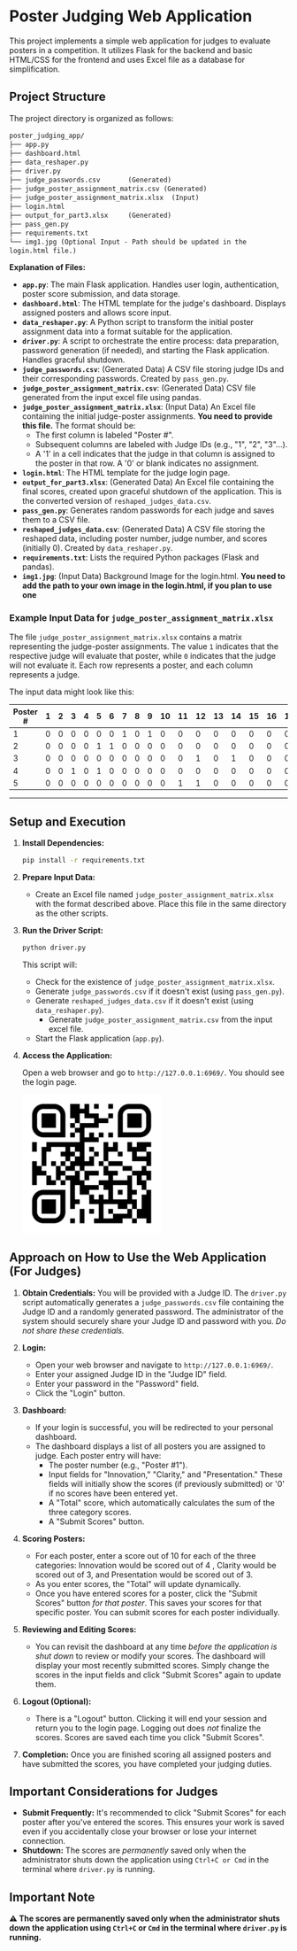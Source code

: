 # Poster Judging Web Application

This project implements a simple web application for judges to evaluate posters in a competition. It utilizes Flask for the backend and basic HTML/CSS for the frontend and uses Excel file as a database for simplification.

## Project Structure

The project directory is organized as follows:

```
poster_judging_app/
├── app.py
├── dashboard.html
├── data_reshaper.py
├── driver.py
├── judge_passwords.csv       (Generated)
├── judge_poster_assignment_matrix.csv (Generated)
├── judge_poster_assignment_matrix.xlsx  (Input)
├── login.html
├── output_for_part3.xlsx     (Generated)
├── pass_gen.py
├── requirements.txt
└── img1.jpg (Optional Input - Path should be updated in the login.html file.)
```

**Explanation of Files:**

*   **`app.py`**:  The main Flask application.  Handles user login, authentication, poster score submission, and data storage.
*   **`dashboard.html`**:  The HTML template for the judge's dashboard.  Displays assigned posters and allows score input.
*   **`data_reshaper.py`**: A Python script to transform the initial poster assignment data into a format suitable for the application.
*   **`driver.py`**: A script to orchestrate the entire process: data preparation, password generation (if needed), and starting the Flask application.  Handles graceful shutdown.
*   **`judge_passwords.csv`**: (Generated Data) A CSV file storing judge IDs and their corresponding passwords. Created by `pass_gen.py`.
*    **`judge_poster_assignment_matrix.csv`**: (Generated Data) CSV file generated from the input excel file using pandas.
*   **`judge_poster_assignment_matrix.xlsx`**:  (Input Data) An Excel file containing the initial judge-poster assignments.  **You need to provide this file.**  The format should be:
    *   The first column is labeled "Poster #".
    *   Subsequent columns are labeled with Judge IDs (e.g., "1", "2", "3"...).
    *   A '1' in a cell indicates that the judge in that column is assigned to the poster in that row.  A '0' or blank indicates no assignment.
*   **`login.html`**: The HTML template for the judge login page.
*   **`output_for_part3.xlsx`**: (Generated Data) An Excel file containing the final scores, created upon graceful shutdown of the application.  This is the converted version of `reshaped_judges_data.csv`.
*   **`pass_gen.py`**:  Generates random passwords for each judge and saves them to a CSV file.
* **`reshaped_judges_data.csv`**: (Generated Data)  A CSV file storing the reshaped data, including poster number, judge number, and scores (initially 0).  Created by `data_reshaper.py`.
*   **`requirements.txt`**: Lists the required Python packages (Flask and pandas).
*   **`img1.jpg`**: (Input Data) Background Image for the login.html. **You need to add the path to your own image in the login.html, if you plan to use one**

### Example Input Data for `judge_poster_assignment_matrix.xlsx`
The file `judge_poster_assignment_matrix.xlsx` contains a matrix representing the judge-poster assignments. The value `1` indicates that the respective judge will evaluate that poster, while `0` indicates that the judge will not evaluate it. Each row represents a poster, and each column represents a judge.

The input data might look like this:

| Poster # | 1 | 2 | 3 | 4 | 5 | 6 | 7 | 8 | 9 | 10 | 11 | 12 | 13 | 14 | 15 | 16 | 17 |
|----------|---|---|---|---|---|---|---|---|---|----|----|----|----|----|----|----|----|
| 1        | 0 | 0 | 0 | 0 | 0 | 0 | 1 | 0 | 1  | 0  | 0  | 0  | 0  | 0  | 0  | 0  | 0  |
| 2        | 0 | 0 | 0 | 0 | 1 | 1 | 0 | 0 | 0  | 0  | 0  | 0  | 0  | 0  | 0  | 0  | 0  |
| 3        | 0 | 0 | 0 | 0 | 0 | 0 | 0 | 0 | 0  | 0  | 0  | 1  | 0  | 1  | 0  | 0  | 0  |
| 4        | 0 | 0 | 1 | 0 | 1 | 0 | 0 | 0 | 0  | 0  | 0  | 0  | 0  | 0  | 0  | 0  | 0  |
| 5        | 0 | 0 | 0 | 0 | 0 | 0 | 0 | 0 | 0  | 0  | 1  | 1  | 0  | 0  | 0  | 0  | 0  |

---

## Setup and Execution

1.  **Install Dependencies:**

    ```bash
    pip install -r requirements.txt
    ```

2.  **Prepare Input Data:**

    *   Create an Excel file named `judge_poster_assignment_matrix.xlsx` with the format described above.  Place this file in the same directory as the other scripts.

3.  **Run the Driver Script:**

    ```bash
    python driver.py
    ```

    This script will:
    *   Check for the existence of `judge_poster_assignment_matrix.xlsx`.
    *   Generate `judge_passwords.csv` if it doesn't exist (using `pass_gen.py`).
    *   Generate `reshaped_judges_data.csv` if it doesn't exist (using `data_reshaper.py`).
        *   Generate `judge_poster_assignment_matrix.csv` from the input excel file.
    *   Start the Flask application (`app.py`).

4.  **Access the Application:**

    Open a web browser and go to `http://127.0.0.1:6969/`.  You should see the login page.

    
    <img src="https://raw.githubusercontent.com/vinaytiparadi/syracuse_ecs_challenge/refs/heads/main/Challenge%20Part%202/qr-code.png?token=GHSAT0AAAAAAC4PVD3LCSUIWUHPE2PGGV6OZ5I2AZQ" alt="Alt Text" width="250" height="250">

## Approach on How to Use the Web Application (For Judges)

1.  **Obtain Credentials:** You will be provided with a Judge ID.  The `driver.py` script automatically generates a `judge_passwords.csv` file containing the Judge ID and a randomly generated password.  The administrator of the system should securely share your Judge ID and password with you.  *Do not share these credentials.*

2.  **Login:**
    *   Open your web browser and navigate to `http://127.0.0.1:6969/`.
    *   Enter your assigned Judge ID in the "Judge ID" field.
    *   Enter your password in the "Password" field.
    *   Click the "Login" button.

3.  **Dashboard:**
    *   If your login is successful, you will be redirected to your personal dashboard.
    *   The dashboard displays a list of all posters you are assigned to judge.  Each poster entry will have:
        *   The poster number (e.g., "Poster #1").
        *   Input fields for "Innovation," "Clarity," and "Presentation."  These fields will initially show the scores (if previously submitted) or '0' if no scores have been entered yet.
        *   A "Total" score, which automatically calculates the sum of the three category scores.
        *   A "Submit Scores" button.

4.  **Scoring Posters:**
    *   For each poster, enter a score out of 10 for each of the three categories: Innovation would be scored out of 4 , Clarity would be scored out of 3, and Presentation would be scored out of 3.
    *   As you enter scores, the "Total" will update dynamically.
    *   Once you have entered scores for a poster, click the "Submit Scores" button *for that poster*.  This saves your scores for that specific poster.  You can submit scores for each poster individually.

5.  **Reviewing and Editing Scores:**
    *   You can revisit the dashboard at any time *before the application is shut down* to review or modify your scores.  The dashboard will display your most recently submitted scores.  Simply change the scores in the input fields and click "Submit Scores" again to update them.

6.  **Logout (Optional):**
     *  There is a "Logout" button. Clicking it will end your session and return you to the login page. Logging out does *not* finalize the scores. Scores are saved each time you click "Submit Scores".

7. **Completion:** Once you are finished scoring all assigned posters and have submitted the scores, you have completed your judging duties.

## Important Considerations for Judges

*   **Submit Frequently:** It's recommended to click "Submit Scores" for each poster after you've entered the scores. This ensures your work is saved even if you accidentally close your browser or lose your internet connection.
*   **Shutdown:**  The scores are *permanently* saved only when the administrator shuts down the application using `Ctrl+C or Cmd` in the terminal where `driver.py` is running.

## Important Note
**⚠️ The scores are permanently saved only when the administrator shuts down the application using `Ctrl+C` or `Cmd` in the terminal where `driver.py` is running.**


